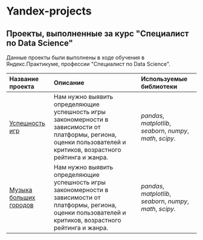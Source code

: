 # Yandex-projects
## Проекты, выполненные за курс "Специалист по Data Science"

Данные проекты были выполнены в ходе обучения в Яндекс.Практикуме, профессии "Специалист по Data Science".

| Название проекта | Описание | Используемые библиотеки | 
| :---------------------- | :---------------------- | :---------------------- |
| [Успешность игр](Project "Game_Analysis") | Нам нужно выявить определяющие успешность игры закономерности в зависимости от платформы, региона, оценки пользователей и критиков, возрастного рейтинга и жанра. | *pandas*, *matplotlib*, *seaborn*, *numpy*, *math*, *scipy*. |
| [Музыка больших городов](Project "Music of big cities") | Нам нужно выявить определяющие успешность игры закономерности в зависимости от платформы, региона, оценки пользователей и критиков, возрастного рейтинга и жанра. | *pandas*, *matplotlib*, *seaborn*, *numpy*, *math*, *scipy*. |
